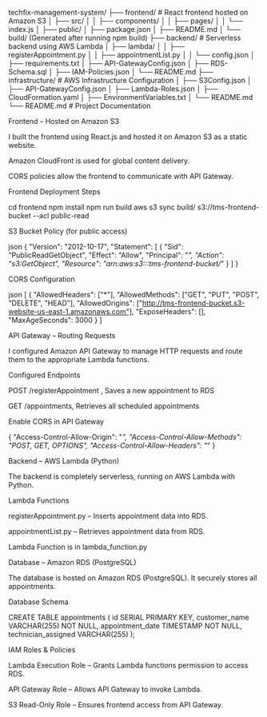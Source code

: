 techfix-management-system/
├── frontend/                # React frontend hosted on Amazon S3
│   ├── src/
│   │   ├── components/
│   │   ├── pages/
│   │   └── index.js
│   ├── public/
│   ├── package.json
│   ├── README.md
│   └── build/ (Generated after running npm build)
├── backend/                 # Serverless backend using AWS Lambda
│   ├── lambda/
│   │   ├── registerAppointment.py
│   │   ├── appointmentList.py
│   │   └── config.json
│   ├── requirements.txt
│   ├── API-GatewayConfig.json
│   ├── RDS-Schema.sql
│   ├── IAM-Policies.json
│   └── README.md
├── infrastructure/           # AWS Infrastructure Configuration
│   ├── S3Config.json
│   ├── API-GatewayConfig.json
│   ├── Lambda-Roles.json
│   ├── CloudFormation.yaml
│   ├── EnvironmentVariables.txt
│   └── README.md
└── README.md                 # Project Documentation


Frontend – Hosted on Amazon S3

I built the frontend using React.js and hosted it on Amazon S3 as a static website.

Amazon CloudFront is used for global content delivery.

CORS policies allow the frontend to communicate with API Gateway.

Frontend Deployment Steps

cd frontend
npm install
npm run build
aws s3 sync build/ s3://tms-frontend-bucket --acl public-read


S3 Bucket Policy (for public access)

json
{
    "Version": "2012-10-17",
    "Statement": [
        {
            "Sid": "PublicReadGetObject",
            "Effect": "Allow",
            "Principal": "*",
            "Action": "s3:GetObject",
            "Resource": "arn:aws:s3:::tms-frontend-bucket/*"
        }
    ]
}


CORS Configuration

json
[
    {
        "AllowedHeaders": ["*"],
        "AllowedMethods": ["GET", "PUT", "POST", "DELETE", "HEAD"],
        "AllowedOrigins": ["http://tms-frontend-bucket.s3-website-us-east-1.amazonaws.com"],
        "ExposeHeaders": [],
        "MaxAgeSeconds": 3000
    }
]


 
 API Gateway – Routing Requests

I configured Amazon API Gateway to manage HTTP requests and route them to the appropriate Lambda functions.

Configured Endpoints

POST /registerAppointment , Saves a new appointment to RDS

GET /appointments, Retrieves all scheduled appointments


Enable CORS in API Gateway

{
  "Access-Control-Allow-Origin": "*",
  "Access-Control-Allow-Methods": "POST, GET, OPTIONS",
  "Access-Control-Allow-Headers": "*"
}


Backend – AWS Lambda (Python)

The backend is completely serverless, running on AWS Lambda with Python.

Lambda Functions

registerAppointment.py – Inserts appointment data into RDS.

appointmentList.py – Retrieves appointment data from RDS.

Lambda Function is in lambda_function.py


Database – Amazon RDS (PostgreSQL)

The database is hosted on Amazon RDS (PostgreSQL). It securely stores all appointments.

Database Schema

CREATE TABLE appointments (
    id SERIAL PRIMARY KEY,
    customer_name VARCHAR(255) NOT NULL,
    appointment_date TIMESTAMP NOT NULL,
    technician_assigned VARCHAR(255)
);

 
IAM Roles & Policies

Lambda Execution Role – Grants Lambda functions permission to access RDS.

API Gateway Role – Allows API Gateway to invoke Lambda.

S3 Read-Only Role – Ensures frontend access from API Gateway.

